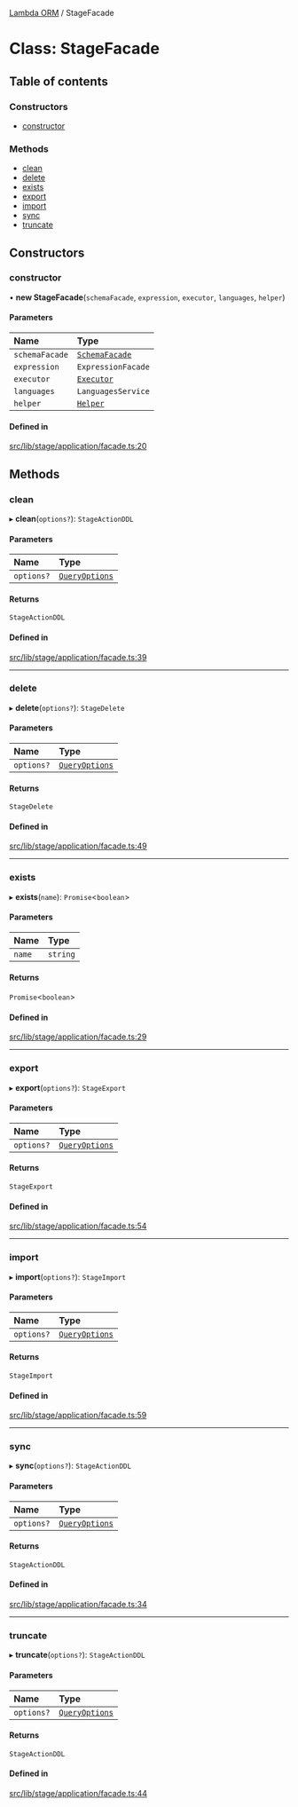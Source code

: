 [Lambda ORM](../README.md) / StageFacade

# Class: StageFacade

## Table of contents

### Constructors

- [constructor](StageFacade.md#constructor)

### Methods

- [clean](StageFacade.md#clean)
- [delete](StageFacade.md#delete)
- [exists](StageFacade.md#exists)
- [export](StageFacade.md#export)
- [import](StageFacade.md#import)
- [sync](StageFacade.md#sync)
- [truncate](StageFacade.md#truncate)

## Constructors

### constructor

• **new StageFacade**(`schemaFacade`, `expression`, `executor`, `languages`, `helper`)

#### Parameters

| Name | Type |
| :------ | :------ |
| `schemaFacade` | [`SchemaFacade`](SchemaFacade.md) |
| `expression` | `ExpressionFacade` |
| `executor` | [`Executor`](../interfaces/Executor.md) |
| `languages` | `LanguagesService` |
| `helper` | [`Helper`](Helper.md) |

#### Defined in

[src/lib/stage/application/facade.ts:20](https://github.com/FlavioLionelRita/lambdaorm/blob/b12533cf/src/lib/stage/application/facade.ts#L20)

## Methods

### clean

▸ **clean**(`options?`): `StageActionDDL`

#### Parameters

| Name | Type |
| :------ | :------ |
| `options?` | [`QueryOptions`](../interfaces/QueryOptions.md) |

#### Returns

`StageActionDDL`

#### Defined in

[src/lib/stage/application/facade.ts:39](https://github.com/FlavioLionelRita/lambdaorm/blob/b12533cf/src/lib/stage/application/facade.ts#L39)

___

### delete

▸ **delete**(`options?`): `StageDelete`

#### Parameters

| Name | Type |
| :------ | :------ |
| `options?` | [`QueryOptions`](../interfaces/QueryOptions.md) |

#### Returns

`StageDelete`

#### Defined in

[src/lib/stage/application/facade.ts:49](https://github.com/FlavioLionelRita/lambdaorm/blob/b12533cf/src/lib/stage/application/facade.ts#L49)

___

### exists

▸ **exists**(`name`): `Promise`<`boolean`\>

#### Parameters

| Name | Type |
| :------ | :------ |
| `name` | `string` |

#### Returns

`Promise`<`boolean`\>

#### Defined in

[src/lib/stage/application/facade.ts:29](https://github.com/FlavioLionelRita/lambdaorm/blob/b12533cf/src/lib/stage/application/facade.ts#L29)

___

### export

▸ **export**(`options?`): `StageExport`

#### Parameters

| Name | Type |
| :------ | :------ |
| `options?` | [`QueryOptions`](../interfaces/QueryOptions.md) |

#### Returns

`StageExport`

#### Defined in

[src/lib/stage/application/facade.ts:54](https://github.com/FlavioLionelRita/lambdaorm/blob/b12533cf/src/lib/stage/application/facade.ts#L54)

___

### import

▸ **import**(`options?`): `StageImport`

#### Parameters

| Name | Type |
| :------ | :------ |
| `options?` | [`QueryOptions`](../interfaces/QueryOptions.md) |

#### Returns

`StageImport`

#### Defined in

[src/lib/stage/application/facade.ts:59](https://github.com/FlavioLionelRita/lambdaorm/blob/b12533cf/src/lib/stage/application/facade.ts#L59)

___

### sync

▸ **sync**(`options?`): `StageActionDDL`

#### Parameters

| Name | Type |
| :------ | :------ |
| `options?` | [`QueryOptions`](../interfaces/QueryOptions.md) |

#### Returns

`StageActionDDL`

#### Defined in

[src/lib/stage/application/facade.ts:34](https://github.com/FlavioLionelRita/lambdaorm/blob/b12533cf/src/lib/stage/application/facade.ts#L34)

___

### truncate

▸ **truncate**(`options?`): `StageActionDDL`

#### Parameters

| Name | Type |
| :------ | :------ |
| `options?` | [`QueryOptions`](../interfaces/QueryOptions.md) |

#### Returns

`StageActionDDL`

#### Defined in

[src/lib/stage/application/facade.ts:44](https://github.com/FlavioLionelRita/lambdaorm/blob/b12533cf/src/lib/stage/application/facade.ts#L44)
